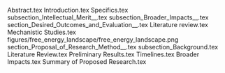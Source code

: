 Abstract.tex
Introduction.tex
Specifics.tex
subsection_Intellectual_Merit__.tex
subsection_Broader_Impacts__.tex
section_Desired_Outcomes_and_Evaluation__.tex
Literature review.tex
Mechanistic Studies.tex
figures/free_energy_landscape/free_energy_landscape.png
section_Proposal_of_Research_Method__.tex
subsection_Background.tex
Literature Review.tex
Preliminary Results.tex
Timelines.tex
Broader Impacts.tex
Summary of Proposed Research.tex
